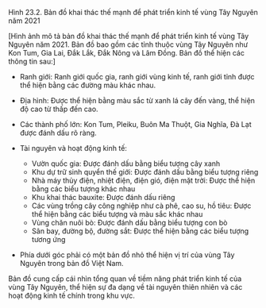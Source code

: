 Hình 23.2. Bản đồ khai thác thế mạnh để phát triển kinh tế vùng Tây Nguyên năm 2021

[Hình ảnh mô tả bản đồ khai thác thế mạnh để phát triển kinh tế vùng Tây Nguyên năm 2021. Bản đồ bao gồm các tỉnh thuộc vùng Tây Nguyên như Kon Tum, Gia Lai, Đắk Lắk, Đắk Nông và Lâm Đồng. Bản đồ thể hiện các thông tin sau:]

- Ranh giới: Ranh giới quốc gia, ranh giới vùng kinh tế, ranh giới tỉnh được thể hiện bằng các đường màu khác nhau.

- Địa hình: Được thể hiện bằng màu sắc từ xanh lá cây đến vàng, thể hiện độ cao từ thấp đến cao.

- Các thành phố lớn: Kon Tum, Pleiku, Buôn Ma Thuột, Gia Nghĩa, Đà Lạt được đánh dấu rõ ràng.

- Tài nguyên và hoạt động kinh tế:
  + Vườn quốc gia: Được đánh dấu bằng biểu tượng cây xanh
  + Khu dự trữ sinh quyển thế giới: Được đánh dấu bằng biểu tượng riêng
  + Nhà máy thủy điện, nhiệt điện, điện gió, điện mặt trời: Được thể hiện bằng các biểu tượng khác nhau
  + Khu khai thác bauxite: Được đánh dấu riêng
  + Các vùng trồng cây công nghiệp như cà phê, cao su, hồ tiêu: Được thể hiện bằng các biểu tượng và màu sắc khác nhau
  + Vùng chăn nuôi bò: Được đánh dấu bằng biểu tượng con bò
  + Sân bay, đường bộ, đường sắt: Được thể hiện bằng các biểu tượng tương ứng

- Phía dưới góc phải có một bản đồ nhỏ thể hiện vị trí của vùng Tây Nguyên trong bản đồ Việt Nam.

Bản đồ cung cấp cái nhìn tổng quan về tiềm năng phát triển kinh tế của vùng Tây Nguyên, thể hiện sự đa dạng về tài nguyên thiên nhiên và các hoạt động kinh tế chính trong khu vực.